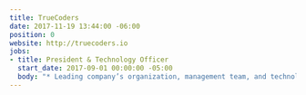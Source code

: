 ```yaml
---
title: TrueCoders
date: 2017-11-19 13:44:00 -06:00
position: 0
website: http://truecoders.io
jobs:
- title: President & Technology Officer
  start_date: 2017-09-01 00:00:00 -05:00
  body: "* Leading company’s organization, management team, and technology"
---
```


